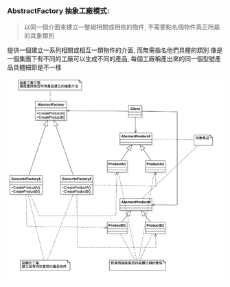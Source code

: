 ### AbstractFactory 抽象工廠模式:
> 以同一個介面來建立一整組相關或相依的物件, 不需要點名個物件真正所屬的具象類別

提供一個建立一系列相關或相互一類物件的介面, 而無需指名他們具體的類別
像是一個集團下有不同的工廠可以生成不同的產品,
每個工廠稱產出來的同一個型號產品具體細節是不一樣

![UML](https://github.com/kimi0230/DesignPatternGolang/blob/master/UML/AbstractFactory.png?raw=true)